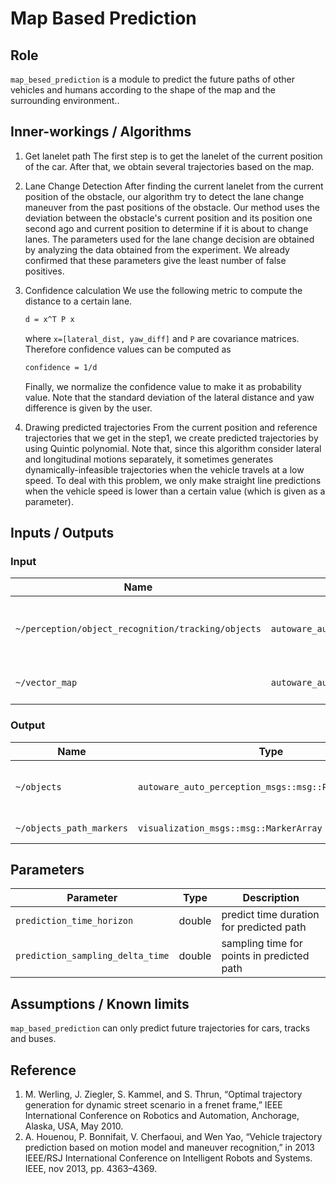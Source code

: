 # Map Based Prediction

## Role

`map_besed_prediction` is a module to predict the future paths of other vehicles and humans according to the shape of the map and the surrounding environment..

## Inner-workings / Algorithms

1. Get lanelet path
   The first step is to get the lanelet of the current position of the car. After that, we obtain several trajectories based on the map.

2. Lane Change Detection
   After finding the current lanelet from the current position of the obstacle, our algorithm try to detect the lane change maneuver from the past positions of the obstacle. Our method uses the deviation between the obstacle's current position and its position one second ago and current position to determine if it is about to change lanes. The parameters used for the lane change decision are obtained by analyzing the data obtained from the experiment. We already confirmed that these parameters give the least number of false positives.

3. Confidence calculation
   We use the following metric to compute the distance to a certain lane.

   ```txt
   d = x^T P x
   ```

   where `x=[lateral_dist, yaw_diff]` and `P` are covariance matrices. Therefore confidence values can be computed as

   ```txt
   confidence = 1/d
   ```

   Finally, we normalize the confidence value to make it as probability value. Note that the standard deviation of the lateral distance and yaw difference is given by the user.

4. Drawing predicted trajectories
   From the current position and reference trajectories that we get in the step1, we create predicted trajectories by using Quintic polynomial. Note that, since this algorithm consider lateral and longitudinal motions separately, it sometimes generates dynamically-infeasible trajectories when the vehicle travels at a low speed. To deal with this problem, we only make straight line predictions when the vehicle speed is lower than a certain value (which is given as a parameter).

## Inputs / Outputs

### Input

| Name                                               | Type                                                 | Description                              |
| -------------------------------------------------- | ---------------------------------------------------- | ---------------------------------------- |
| `~/perception/object_recognition/tracking/objects` | `autoware_auto_perception_msgs::msg::TrackedObjects` | tracking objects without predicted path. |
| `~/vector_map`                                     | `autoware_auto_mapping_msgs::msg::HADMapBin`         | binary data of Lanelet2 Map.             |

### Output

| Name                     | Type                                                   | Description                           |
| ------------------------ | ------------------------------------------------------ | ------------------------------------- |
| `~/objects`              | `autoware_auto_perception_msgs::msg::PredictedObjects` | tracking objects with predicted path. |
| `~/objects_path_markers` | `visualization_msgs::msg::MarkerArray`                 | marker for visualization.             |

## Parameters

| Parameter                        | Type   | Description                                |
| -------------------------------- | ------ | ------------------------------------------ |
| `prediction_time_horizon`        | double | predict time duration for predicted path   |
| `prediction_sampling_delta_time` | double | sampling time for points in predicted path |

## Assumptions / Known limits

`map_based_prediction` can only predict future trajectories for cars, tracks and buses.

## Reference

1. M. Werling, J. Ziegler, S. Kammel, and S. Thrun, “Optimal trajectory generation for dynamic street scenario in a frenet frame,” IEEE International Conference on Robotics and Automation, Anchorage, Alaska, USA, May 2010.
2. A. Houenou, P. Bonnifait, V. Cherfaoui, and Wen Yao, “Vehicle trajectory prediction based on motion model and maneuver recognition,” in 2013 IEEE/RSJ International Conference on Intelligent Robots and Systems. IEEE, nov 2013, pp. 4363–4369.
